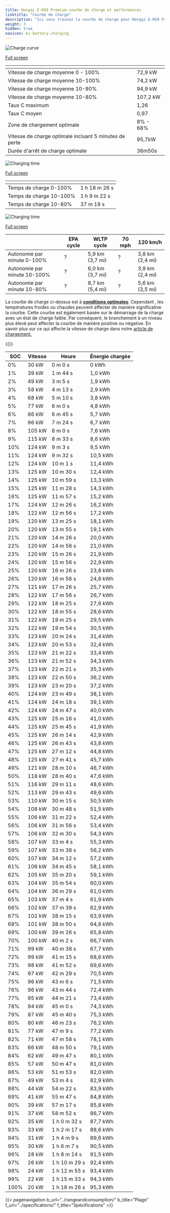 ```yaml
---
title: Hongqi E-HS9 Premium courbe de charge et performances
linktitle: "Courbe de charge"
description: "Ici vous trouvez la courbe de charge pour Hongqi E-HS9 Premium."
weight: 3
hidden: true
navicon: bi-battery-charging
---
```

<!-- markdownlint-disable MD033 -->
<!-- markdownlint-disable MD010 -->
<img src="/images/models/hongqi/e-hs9/e-hs9_premium/chargingcurve.svg" alt="Charge curve" class="img-fluid">

[Full screen](/images/models/hongqi/e-hs9/e-hs9_premium/chargingcurve.svg)


<div class="table-responsive">
<table class="table table-striped border">
	<thead>
		<tr>
			<th>
			</th>
			<th>
			</th>
		</tr>
	</thead>
	<tbody>
		<tr>
			<td>
				Vitesse de charge moyenne 0 - 100%
			</td>
			<td>
				72,9 kW
			</td>
		</tr>
		<tr>
			<td>
				Vitesse de charge moyenne 10-100%
			</td>
			<td>
				74,2 kW
			</td>
		</tr>
		<tr>
			<td>
				Vitesse de charge moyenne 10-90%
			</td>
			<td>
				94,9 kW
			</td>
		</tr>
		<tr>
			<td>
				Vitesse de charge moyenne 10-80%
			</td>
			<td>
				107,2 kW
			</td>
		</tr>
		<tr>
			<td>
				Taux C maximum
			</td>
			<td>
				1,26
			</td>
		</tr>
		<tr>
			<td>
				Taux C moyen
			</td>
			<td>
				0,97
			</td>
		</tr>
		<tr>
			<td>
				Zone de chargement optimale
			</td>
			<td>
				8% - 68%
			</td>
		</tr>
		<tr>
			<td>
				Vitesse de charge optimale incluant 5 minutes de perte
			</td>
			<td>
				95,7kW
			</td>
		</tr>
		<tr>
			<td>
				Durée d'arrêt de charge optimale
			</td>
			<td>
				36m50s
			</td>
		</tr>
	</tbody>
</table>
</div>
<img src="/images/models/hongqi/e-hs9/e-hs9_premium/chargingtime.svg" alt="Charging time" class="img-fluid">

[Full screen](/images/models/hongqi/e-hs9/e-hs9_premium/chargingtime.svg)
<div class="table-responsive">
<table class="table table-striped border">
	<thead>
		<tr>
			<th>
			</th>
			<th>
			</th>
		</tr>
	</thead>
	<tbody>
		<tr>
			<td>
				Temps de charge 0-100%
			</td>
			<td>
				1 h 18 m 26 s
			</td>
		</tr>
		<tr>
			<td>
				Temps de charge 10-100%
			</td>
			<td>
				1 h 9 m 22 s
			</td>
		</tr>
		<tr>
			<td>
				Temps de charge 10-80%
			</td>
			<td>
				 37 m 19 s
			</td>
		</tr>
	</tbody>
</table>
</div>
<img src="/images/models/hongqi/e-hs9/e-hs9_premium/chargerangespeed.svg" alt="Charging time" class="img-fluid">

[Full screen](/images/models/hongqi/e-hs9/e-hs9_premium/chargerangespeed.svg)
<div class="table-responsive">
<table class="table table-striped border">
	<thead>
		<tr>
			<th>
			</th>
			<th>
				EPA cycle
			</th>
			<th>
				WLTP cycle
			</th>
			<th>
				70 mph
			</th>
			<th>
				120 km/h
			</th>
		</tr>
	</thead>
	<tbody>
		<tr>
			<td>
				Autonomie par minute 0-100%
			</td>
			<td>
				?
			</td>
			<td>
				5,9 km (3,7 mi)
			</td>
			<td>
				?
			</td>
			<td>
				3,8 km (2,4 mi)
			</td>
		</tr>
		<tr>
			<td>
				Autonomie par minute 10-100%
			</td>
			<td>
				?
			</td>
			<td>
				6,0 km (3,7 mi)
			</td>
			<td>
				?
			</td>
			<td>
				3,9 km (2,4 mi)
			</td>
		</tr>
		<tr>
			<td>
				Autonomie par minute 10-80%
			</td>
			<td>
				?
			</td>
			<td>
				8,7 km (5,4 mi)
			</td>
			<td>
				?
			</td>
			<td>
				5,6 km (3,5 mi)
			</td>
		</tr>
	</tbody>
</table>
</div>


La courbe de charge ci-dessus est à **[conditions optimales](../../../../../technology/battery/charging/#temperature)**. Cependant , les températures froides ou chaudes peuvent affecter de manière significative la courbe. Cette courbe est également basée sur le démarrage de la charge avec un état de charge faible. Par conséquent, le branchement à un niveau plus élevé peut affecter la courbe de manière positive ou négative. En savoir plus sur ce qui affecte la vitesse de charge dans notre [article de chargement.](../../../../../technology/battery/charging/)


{{<evkxdisplayaddarticle />}}
<div class="table-responsive">
<table class="table table-striped border">
	<thead>
		<tr>
			<th>
				SOC
			</th>
			<th>
				Vitesse
			</th>
			<th>
				Heure
			</th>
			<th>
				Énergie chargée
			</th>
		</tr>
	</thead>
	<tbody>
		<tr>
			<td>
				0%
			</td>
			<td>
				30 kW
			</td>
			<td>
				 0 m 0 s
			</td>
			<td>
				0 kWh
			</td>
		</tr>
		<tr>
			<td>
				1%
			</td>
			<td>
				39 kW
			</td>
			<td>
				 1 m 44 s
			</td>
			<td>
				1,0 kWh
			</td>
		</tr>
		<tr>
			<td>
				2%
			</td>
			<td>
				49 kW
			</td>
			<td>
				 3 m 5 s
			</td>
			<td>
				1,9 kWh
			</td>
		</tr>
		<tr>
			<td>
				3%
			</td>
			<td>
				58 kW
			</td>
			<td>
				 4 m 13 s
			</td>
			<td>
				2,9 kWh
			</td>
		</tr>
		<tr>
			<td>
				4%
			</td>
			<td>
				68 kW
			</td>
			<td>
				 5 m 10 s
			</td>
			<td>
				3,8 kWh
			</td>
		</tr>
		<tr>
			<td>
				5%
			</td>
			<td>
				77 kW
			</td>
			<td>
				 6 m 0 s
			</td>
			<td>
				4,8 kWh
			</td>
		</tr>
		<tr>
			<td>
				6%
			</td>
			<td>
				86 kW
			</td>
			<td>
				 6 m 45 s
			</td>
			<td>
				5,7 kWh
			</td>
		</tr>
		<tr>
			<td>
				7%
			</td>
			<td>
				96 kW
			</td>
			<td>
				 7 m 24 s
			</td>
			<td>
				6,7 kWh
			</td>
		</tr>
		<tr>
			<td>
				8%
			</td>
			<td>
				105 kW
			</td>
			<td>
				 8 m 0 s
			</td>
			<td>
				7,6 kWh
			</td>
		</tr>
		<tr>
			<td>
				9%
			</td>
			<td>
				115 kW
			</td>
			<td>
				 8 m 33 s
			</td>
			<td>
				8,6 kWh
			</td>
		</tr>
		<tr>
			<td>
				10%
			</td>
			<td>
				124 kW
			</td>
			<td>
				 9 m 3 s
			</td>
			<td>
				9,5 kWh
			</td>
		</tr>
		<tr>
			<td>
				11%
			</td>
			<td>
				124 kW
			</td>
			<td>
				 9 m 32 s
			</td>
			<td>
				10,5 kWh
			</td>
		</tr>
		<tr>
			<td>
				12%
			</td>
			<td>
				124 kW
			</td>
			<td>
				 10 m 1 s
			</td>
			<td>
				11,4 kWh
			</td>
		</tr>
		<tr>
			<td>
				13%
			</td>
			<td>
				125 kW
			</td>
			<td>
				 10 m 30 s
			</td>
			<td>
				12,4 kWh
			</td>
		</tr>
		<tr>
			<td>
				14%
			</td>
			<td>
				125 kW
			</td>
			<td>
				 10 m 59 s
			</td>
			<td>
				13,3 kWh
			</td>
		</tr>
		<tr>
			<td>
				15%
			</td>
			<td>
				125 kW
			</td>
			<td>
				 11 m 28 s
			</td>
			<td>
				14,3 kWh
			</td>
		</tr>
		<tr>
			<td>
				16%
			</td>
			<td>
				125 kW
			</td>
			<td>
				 11 m 57 s
			</td>
			<td>
				15,2 kWh
			</td>
		</tr>
		<tr>
			<td>
				17%
			</td>
			<td>
				124 kW
			</td>
			<td>
				 12 m 26 s
			</td>
			<td>
				16,2 kWh
			</td>
		</tr>
		<tr>
			<td>
				18%
			</td>
			<td>
				122 kW
			</td>
			<td>
				 12 m 56 s
			</td>
			<td>
				17,2 kWh
			</td>
		</tr>
		<tr>
			<td>
				19%
			</td>
			<td>
				120 kW
			</td>
			<td>
				 13 m 25 s
			</td>
			<td>
				18,1 kWh
			</td>
		</tr>
		<tr>
			<td>
				20%
			</td>
			<td>
				120 kW
			</td>
			<td>
				 13 m 55 s
			</td>
			<td>
				19,1 kWh
			</td>
		</tr>
		<tr>
			<td>
				21%
			</td>
			<td>
				120 kW
			</td>
			<td>
				 14 m 26 s
			</td>
			<td>
				20,0 kWh
			</td>
		</tr>
		<tr>
			<td>
				22%
			</td>
			<td>
				120 kW
			</td>
			<td>
				 14 m 56 s
			</td>
			<td>
				21,0 kWh
			</td>
		</tr>
		<tr>
			<td>
				23%
			</td>
			<td>
				120 kW
			</td>
			<td>
				 15 m 26 s
			</td>
			<td>
				21,9 kWh
			</td>
		</tr>
		<tr>
			<td>
				24%
			</td>
			<td>
				120 kW
			</td>
			<td>
				 15 m 56 s
			</td>
			<td>
				22,9 kWh
			</td>
		</tr>
		<tr>
			<td>
				25%
			</td>
			<td>
				120 kW
			</td>
			<td>
				 16 m 26 s
			</td>
			<td>
				23,8 kWh
			</td>
		</tr>
		<tr>
			<td>
				26%
			</td>
			<td>
				120 kW
			</td>
			<td>
				 16 m 56 s
			</td>
			<td>
				24,8 kWh
			</td>
		</tr>
		<tr>
			<td>
				27%
			</td>
			<td>
				121 kW
			</td>
			<td>
				 17 m 26 s
			</td>
			<td>
				25,7 kWh
			</td>
		</tr>
		<tr>
			<td>
				28%
			</td>
			<td>
				122 kW
			</td>
			<td>
				 17 m 56 s
			</td>
			<td>
				26,7 kWh
			</td>
		</tr>
		<tr>
			<td>
				29%
			</td>
			<td>
				122 kW
			</td>
			<td>
				 18 m 25 s
			</td>
			<td>
				27,6 kWh
			</td>
		</tr>
		<tr>
			<td>
				30%
			</td>
			<td>
				122 kW
			</td>
			<td>
				 18 m 55 s
			</td>
			<td>
				28,6 kWh
			</td>
		</tr>
		<tr>
			<td>
				31%
			</td>
			<td>
				122 kW
			</td>
			<td>
				 19 m 25 s
			</td>
			<td>
				29,5 kWh
			</td>
		</tr>
		<tr>
			<td>
				32%
			</td>
			<td>
				122 kW
			</td>
			<td>
				 19 m 54 s
			</td>
			<td>
				30,5 kWh
			</td>
		</tr>
		<tr>
			<td>
				33%
			</td>
			<td>
				123 kW
			</td>
			<td>
				 20 m 24 s
			</td>
			<td>
				31,4 kWh
			</td>
		</tr>
		<tr>
			<td>
				34%
			</td>
			<td>
				123 kW
			</td>
			<td>
				 20 m 53 s
			</td>
			<td>
				32,4 kWh
			</td>
		</tr>
		<tr>
			<td>
				35%
			</td>
			<td>
				123 kW
			</td>
			<td>
				 21 m 22 s
			</td>
			<td>
				33,4 kWh
			</td>
		</tr>
		<tr>
			<td>
				36%
			</td>
			<td>
				123 kW
			</td>
			<td>
				 21 m 52 s
			</td>
			<td>
				34,3 kWh
			</td>
		</tr>
		<tr>
			<td>
				37%
			</td>
			<td>
				123 kW
			</td>
			<td>
				 22 m 21 s
			</td>
			<td>
				35,3 kWh
			</td>
		</tr>
		<tr>
			<td>
				38%
			</td>
			<td>
				123 kW
			</td>
			<td>
				 22 m 50 s
			</td>
			<td>
				36,2 kWh
			</td>
		</tr>
		<tr>
			<td>
				39%
			</td>
			<td>
				123 kW
			</td>
			<td>
				 23 m 20 s
			</td>
			<td>
				37,2 kWh
			</td>
		</tr>
		<tr>
			<td>
				40%
			</td>
			<td>
				124 kW
			</td>
			<td>
				 23 m 49 s
			</td>
			<td>
				38,1 kWh
			</td>
		</tr>
		<tr>
			<td>
				41%
			</td>
			<td>
				124 kW
			</td>
			<td>
				 24 m 18 s
			</td>
			<td>
				39,1 kWh
			</td>
		</tr>
		<tr>
			<td>
				42%
			</td>
			<td>
				124 kW
			</td>
			<td>
				 24 m 47 s
			</td>
			<td>
				40,0 kWh
			</td>
		</tr>
		<tr>
			<td>
				43%
			</td>
			<td>
				125 kW
			</td>
			<td>
				 25 m 16 s
			</td>
			<td>
				41,0 kWh
			</td>
		</tr>
		<tr>
			<td>
				44%
			</td>
			<td>
				125 kW
			</td>
			<td>
				 25 m 45 s
			</td>
			<td>
				41,9 kWh
			</td>
		</tr>
		<tr>
			<td>
				45%
			</td>
			<td>
				125 kW
			</td>
			<td>
				 26 m 14 s
			</td>
			<td>
				42,9 kWh
			</td>
		</tr>
		<tr>
			<td>
				46%
			</td>
			<td>
				125 kW
			</td>
			<td>
				 26 m 43 s
			</td>
			<td>
				43,8 kWh
			</td>
		</tr>
		<tr>
			<td>
				47%
			</td>
			<td>
				125 kW
			</td>
			<td>
				 27 m 12 s
			</td>
			<td>
				44,8 kWh
			</td>
		</tr>
		<tr>
			<td>
				48%
			</td>
			<td>
				125 kW
			</td>
			<td>
				 27 m 41 s
			</td>
			<td>
				45,7 kWh
			</td>
		</tr>
		<tr>
			<td>
				49%
			</td>
			<td>
				121 kW
			</td>
			<td>
				 28 m 10 s
			</td>
			<td>
				46,7 kWh
			</td>
		</tr>
		<tr>
			<td>
				50%
			</td>
			<td>
				118 kW
			</td>
			<td>
				 28 m 40 s
			</td>
			<td>
				47,6 kWh
			</td>
		</tr>
		<tr>
			<td>
				51%
			</td>
			<td>
				116 kW
			</td>
			<td>
				 29 m 11 s
			</td>
			<td>
				48,6 kWh
			</td>
		</tr>
		<tr>
			<td>
				52%
			</td>
			<td>
				113 kW
			</td>
			<td>
				 29 m 43 s
			</td>
			<td>
				49,6 kWh
			</td>
		</tr>
		<tr>
			<td>
				53%
			</td>
			<td>
				110 kW
			</td>
			<td>
				 30 m 15 s
			</td>
			<td>
				50,5 kWh
			</td>
		</tr>
		<tr>
			<td>
				54%
			</td>
			<td>
				108 kW
			</td>
			<td>
				 30 m 48 s
			</td>
			<td>
				51,5 kWh
			</td>
		</tr>
		<tr>
			<td>
				55%
			</td>
			<td>
				106 kW
			</td>
			<td>
				 31 m 22 s
			</td>
			<td>
				52,4 kWh
			</td>
		</tr>
		<tr>
			<td>
				56%
			</td>
			<td>
				106 kW
			</td>
			<td>
				 31 m 56 s
			</td>
			<td>
				53,4 kWh
			</td>
		</tr>
		<tr>
			<td>
				57%
			</td>
			<td>
				106 kW
			</td>
			<td>
				 32 m 30 s
			</td>
			<td>
				54,3 kWh
			</td>
		</tr>
		<tr>
			<td>
				58%
			</td>
			<td>
				107 kW
			</td>
			<td>
				 33 m 4 s
			</td>
			<td>
				55,3 kWh
			</td>
		</tr>
		<tr>
			<td>
				59%
			</td>
			<td>
				107 kW
			</td>
			<td>
				 33 m 38 s
			</td>
			<td>
				56,2 kWh
			</td>
		</tr>
		<tr>
			<td>
				60%
			</td>
			<td>
				107 kW
			</td>
			<td>
				 34 m 12 s
			</td>
			<td>
				57,2 kWh
			</td>
		</tr>
		<tr>
			<td>
				61%
			</td>
			<td>
				106 kW
			</td>
			<td>
				 34 m 45 s
			</td>
			<td>
				58,1 kWh
			</td>
		</tr>
		<tr>
			<td>
				62%
			</td>
			<td>
				105 kW
			</td>
			<td>
				 35 m 20 s
			</td>
			<td>
				59,1 kWh
			</td>
		</tr>
		<tr>
			<td>
				63%
			</td>
			<td>
				104 kW
			</td>
			<td>
				 35 m 54 s
			</td>
			<td>
				60,0 kWh
			</td>
		</tr>
		<tr>
			<td>
				64%
			</td>
			<td>
				104 kW
			</td>
			<td>
				 36 m 29 s
			</td>
			<td>
				61,0 kWh
			</td>
		</tr>
		<tr>
			<td>
				65%
			</td>
			<td>
				103 kW
			</td>
			<td>
				 37 m 4 s
			</td>
			<td>
				61,9 kWh
			</td>
		</tr>
		<tr>
			<td>
				66%
			</td>
			<td>
				102 kW
			</td>
			<td>
				 37 m 39 s
			</td>
			<td>
				62,9 kWh
			</td>
		</tr>
		<tr>
			<td>
				67%
			</td>
			<td>
				102 kW
			</td>
			<td>
				 38 m 15 s
			</td>
			<td>
				63,9 kWh
			</td>
		</tr>
		<tr>
			<td>
				68%
			</td>
			<td>
				101 kW
			</td>
			<td>
				 38 m 50 s
			</td>
			<td>
				64,8 kWh
			</td>
		</tr>
		<tr>
			<td>
				69%
			</td>
			<td>
				100 kW
			</td>
			<td>
				 39 m 26 s
			</td>
			<td>
				65,8 kWh
			</td>
		</tr>
		<tr>
			<td>
				70%
			</td>
			<td>
				100 kW
			</td>
			<td>
				 40 m 2 s
			</td>
			<td>
				66,7 kWh
			</td>
		</tr>
		<tr>
			<td>
				71%
			</td>
			<td>
				99 kW
			</td>
			<td>
				 40 m 38 s
			</td>
			<td>
				67,7 kWh
			</td>
		</tr>
		<tr>
			<td>
				72%
			</td>
			<td>
				99 kW
			</td>
			<td>
				 41 m 15 s
			</td>
			<td>
				68,6 kWh
			</td>
		</tr>
		<tr>
			<td>
				73%
			</td>
			<td>
				98 kW
			</td>
			<td>
				 41 m 52 s
			</td>
			<td>
				69,6 kWh
			</td>
		</tr>
		<tr>
			<td>
				74%
			</td>
			<td>
				97 kW
			</td>
			<td>
				 42 m 29 s
			</td>
			<td>
				70,5 kWh
			</td>
		</tr>
		<tr>
			<td>
				75%
			</td>
			<td>
				96 kW
			</td>
			<td>
				 43 m 6 s
			</td>
			<td>
				71,5 kWh
			</td>
		</tr>
		<tr>
			<td>
				76%
			</td>
			<td>
				96 kW
			</td>
			<td>
				 43 m 44 s
			</td>
			<td>
				72,4 kWh
			</td>
		</tr>
		<tr>
			<td>
				77%
			</td>
			<td>
				95 kW
			</td>
			<td>
				 44 m 21 s
			</td>
			<td>
				73,4 kWh
			</td>
		</tr>
		<tr>
			<td>
				78%
			</td>
			<td>
				94 kW
			</td>
			<td>
				 45 m 0 s
			</td>
			<td>
				74,3 kWh
			</td>
		</tr>
		<tr>
			<td>
				79%
			</td>
			<td>
				87 kW
			</td>
			<td>
				 45 m 40 s
			</td>
			<td>
				75,3 kWh
			</td>
		</tr>
		<tr>
			<td>
				80%
			</td>
			<td>
				80 kW
			</td>
			<td>
				 46 m 23 s
			</td>
			<td>
				76,2 kWh
			</td>
		</tr>
		<tr>
			<td>
				81%
			</td>
			<td>
				77 kW
			</td>
			<td>
				 47 m 9 s
			</td>
			<td>
				77,2 kWh
			</td>
		</tr>
		<tr>
			<td>
				82%
			</td>
			<td>
				71 kW
			</td>
			<td>
				 47 m 58 s
			</td>
			<td>
				78,1 kWh
			</td>
		</tr>
		<tr>
			<td>
				83%
			</td>
			<td>
				66 kW
			</td>
			<td>
				 48 m 50 s
			</td>
			<td>
				79,1 kWh
			</td>
		</tr>
		<tr>
			<td>
				84%
			</td>
			<td>
				62 kW
			</td>
			<td>
				 49 m 47 s
			</td>
			<td>
				80,1 kWh
			</td>
		</tr>
		<tr>
			<td>
				85%
			</td>
			<td>
				57 kW
			</td>
			<td>
				 50 m 47 s
			</td>
			<td>
				81,0 kWh
			</td>
		</tr>
		<tr>
			<td>
				86%
			</td>
			<td>
				53 kW
			</td>
			<td>
				 51 m 53 s
			</td>
			<td>
				82,0 kWh
			</td>
		</tr>
		<tr>
			<td>
				87%
			</td>
			<td>
				49 kW
			</td>
			<td>
				 53 m 4 s
			</td>
			<td>
				82,9 kWh
			</td>
		</tr>
		<tr>
			<td>
				88%
			</td>
			<td>
				44 kW
			</td>
			<td>
				 54 m 22 s
			</td>
			<td>
				83,9 kWh
			</td>
		</tr>
		<tr>
			<td>
				89%
			</td>
			<td>
				41 kW
			</td>
			<td>
				 55 m 47 s
			</td>
			<td>
				84,8 kWh
			</td>
		</tr>
		<tr>
			<td>
				90%
			</td>
			<td>
				39 kW
			</td>
			<td>
				 57 m 17 s
			</td>
			<td>
				85,8 kWh
			</td>
		</tr>
		<tr>
			<td>
				91%
			</td>
			<td>
				37 kW
			</td>
			<td>
				 58 m 52 s
			</td>
			<td>
				86,7 kWh
			</td>
		</tr>
		<tr>
			<td>
				92%
			</td>
			<td>
				35 kW
			</td>
			<td>
				1 h 0 m 32 s
			</td>
			<td>
				87,7 kWh
			</td>
		</tr>
		<tr>
			<td>
				93%
			</td>
			<td>
				33 kW
			</td>
			<td>
				1 h 2 m 17 s
			</td>
			<td>
				88,6 kWh
			</td>
		</tr>
		<tr>
			<td>
				94%
			</td>
			<td>
				31 kW
			</td>
			<td>
				1 h 4 m 9 s
			</td>
			<td>
				89,6 kWh
			</td>
		</tr>
		<tr>
			<td>
				95%
			</td>
			<td>
				30 kW
			</td>
			<td>
				1 h 6 m 7 s
			</td>
			<td>
				90,5 kWh
			</td>
		</tr>
		<tr>
			<td>
				96%
			</td>
			<td>
				28 kW
			</td>
			<td>
				1 h 8 m 14 s
			</td>
			<td>
				91,5 kWh
			</td>
		</tr>
		<tr>
			<td>
				97%
			</td>
			<td>
				26 kW
			</td>
			<td>
				1 h 10 m 29 s
			</td>
			<td>
				92,4 kWh
			</td>
		</tr>
		<tr>
			<td>
				98%
			</td>
			<td>
				24 kW
			</td>
			<td>
				1 h 12 m 55 s
			</td>
			<td>
				93,4 kWh
			</td>
		</tr>
		<tr>
			<td>
				99%
			</td>
			<td>
				22 kW
			</td>
			<td>
				1 h 15 m 33 s
			</td>
			<td>
				94,3 kWh
			</td>
		</tr>
		<tr>
			<td>
				100%
			</td>
			<td>
				20 kW
			</td>
			<td>
				1 h 18 m 26 s
			</td>
			<td>
				95,3 kWh
			</td>
		</tr>
	</tbody>
</table>
</div>


{{< pagenavigation b_url="../rangeandconsumption/" b_title="Plage" f_url="../specifications/" f_title="Spécifications" >}}
